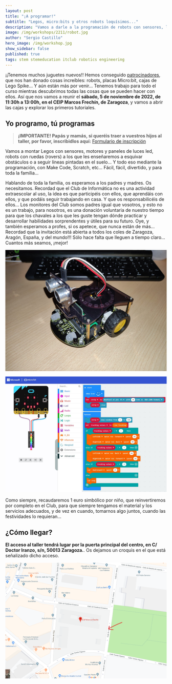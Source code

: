 ```yaml
---
layout: post
title: "¡A programar!"
subtitle: "Legos, micro:bits y otros robots loquísimos..."
description: "Vamos a darle a la programación de robots con sensores, luces, motores y otras cosas super chulas."
image: /img/workshops/2211/robot.jpg
author: "Sergio Castillo"
hero_image: /img/workshop.jpg
show_sidebar: false
published: true
tags: stem stemeducation itclub robotics engineering
---
```


¡¡Tenemos muchos juguetes nuevos!! Hemos conseguido <a href="https://itclub.marcosfrechin.es/sponsorship/" target="_blank">patrocinadores</a>, que nos han donado cosas increíbles: robots, placas Micro:bit, cajas de Lego Spike... Y aún están más por venir... Tenemos trabajo para todo el curso mientras descubrimos todas las cosas que se pueden hacer con ellos. Así que nos vamos a reunir el **sábado, 5 de noviembre de 2022, de 11:30h a 13:00h, en el CEIP Marcos Frechín, de Zaragoza**, y vamos a abrir las cajas y explorar los primeros tutoriales.

## Yo programo, tú programas

> **¡IMPORTANTE! Papás y mamás, si queréis traer a vuestros hijos al taller, por favor, inscribidlos aquí:** <a href="https://forms.gle/PnGHa2k7icmgsVPj6" target="_blank">Formulario de inscripción</a>

Vamos a montar Legos con sensores, motores y paneles de luces led, robots con ruedas (rovers) a los que les enseñaremos a esquivar obstáculos o a seguir líneas pintadas en el suelo... Y todo eso mediante la programación, con Make Code, Scratch, etc... Fácil, fácil, divertido, y para toda la familia...

Hablando de toda la familia, os esperamos a los padres y madres. Os necesitamos. Recordad que el Club de Informática no es una actividad extraescolar al uso, la idea es que participéis con ellos, que aprendáis con ellos, y que podáis seguir trabajando en casa. Y que os responsabilicéis de ellos... Los monitores del Club somos padres igual que vosotros, y esto no es un trabajo, para nosotros, es una donación voluntaria de nuestro tiempo para que los chavales a los que les guste tengan dónde practicar y desarrollar habilidades sorprendentes y útiles para su futuro. Oye, y también esperamos a profes, si os apetece, que nunca están de más... Recordad que la invitación está abierta a todos los coles de Zaragoza, Aragón, España, y del mundo!!! Sólo hace falta que lleguen a tiempo claro... Cuantos más seamos, ¡mejor!

![Micro:bit Mini Smart Robot car Kit V2](/img/workshops/2211/MicrobitRobotCarKit.jpg)

![MakeCode](/img/workshops/2211/MakeCode.jpg)

Como siempre, recaudaremos 1 euro simbólico por niño, que reinvertiremos por completo en el Club, para que siempre tengamos el material y los servicios adecuados, y de vez en cuando, tomarnos algo juntos, cuando las festividades lo requieran...

## ¿Cómo llegar?

**El acceso al taller tendrá lugar por la puerta principal del centro, en C/ Doctor Iranzo, s/n, 50013 Zaragoza.**. Os dejamos un croquis en el que está señalizado dicho acceso.

![Mapa acceso Marcos Frechín](/img/mapa_acceso.png)

